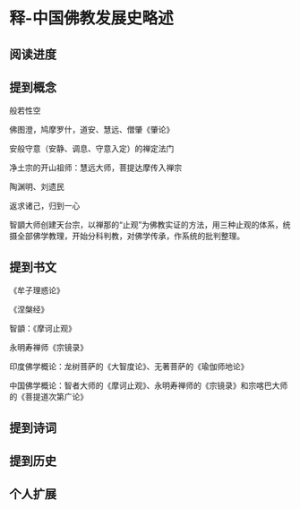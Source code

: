 # 释-中国佛教发展史略述

## 阅读进度

## 提到概念

般若性空

佛图澄，鸠摩罗什，道安、慧远、僧肇《肇论》

安般守意（安静、调息、守意入定）的禅定法门

净土宗的开山祖师：慧远大师，菩提达摩传入禅宗

陶渊明、刘遗民

返求诸己，归到一心

智顗大师创建天台宗，以禅那的“止观”为佛教实证的方法，用三种止观的体系，统摄全部佛学教理，开始分科判教，对佛学传承，作系统的批判整理。






## 提到书文

《牟子理惑论》

《涅槃经》

智顗：《摩诃止观》

永明寿禅师《宗镜录》

印度佛学概论：龙树菩萨的《大智度论》、无著菩萨的《瑜伽师地论》

中国佛学概论：智者大师的《摩诃止观》、永明寿禅师的《宗镜录》和宗喀巴大师的《菩提道次第广论》

## 提到诗词

## 提到历史

## 个人扩展
